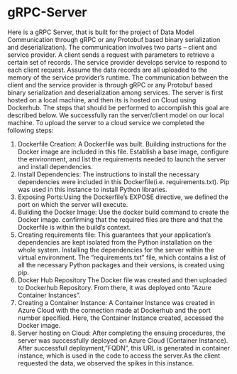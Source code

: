 # gRPC-Server
Here is a gRPC Server, that is built for the project of Data Model Communication through gRPC or any Protobuf based binary serialization and deserialization). The communication involves two parts – client and service provider. A client sends a request with parameters to retrieve a certain set of records. The service provider develops service to respond to each client request. Assume the data records are all uploaded to the memory of the service provider’s runtime. The communication between the client and the service provider is through gRPC or any Protobuf based binary serialization and deserialization among services.
The server is first hosted on a local machine, and then its is hosted on Cloud using Dockerhub.
The steps that should be performed to accomplish this goal are described below.
We successfully ran the server/client model on our local machine. To upload the server to a cloud service we completed the following steps:
1. Dockerfile Creation: A Dockerfile was built. Building instructions for the Docker image are included in this file. Establish a base image, configure the environment, and list the requirements needed to launch the server and install dependencies.
2. Install Dependencies: The instructions to install the necessary dependencies were included in this Dockerfile(i.e. requirements.txt). Pip was used in this instance to install Python libraries.
3. Exposing Ports:Using the Dockerfile’s EXPOSE directive, we defined the port on which the server will execute.
4. Building the Docker Image: Use the docker build command to create the Docker image. confirming that the required files are there and that the Dockerfile is within the build’s context.
5. Creating requirements file: This guarantees that your application’s dependencies are kept isolated from the Python installation on the whole system. Installing the dependencies for the server within the virtual environment.
The ”requirements.txt” file, which contains a list of all the necessary Python packages and their versions, is created using pip.
6. Docker Hub Repository The Docker file was created and then uploaded to Dockerhub Repository. From there, it was deployed onto ”Azure Container Instances”.
7. Creating a Container Instance: A Container Instance was created in Azure Cloud with the connection made at Dockerhub and the port number specified. Here, the Container Instance created, accessed the Docker image.
8. Server hosting on Cloud: After completing the ensuing procedures, the server was successfully deployed on Azure Cloud (Container Instance). After successfull
deployment,”FQDN”, this URL is generated in container instance, which is used in the code to access the server.As the client requested the data, we observed the spikes in this instance.
